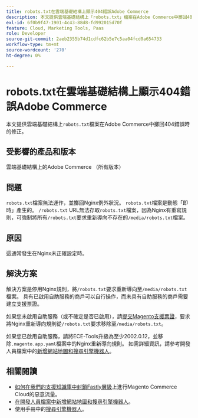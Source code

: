 ```yaml
---
title: robots.txt在雲端基礎結構上顯示404錯誤Adobe Commerce
description: 本文提供雲端基礎結構上「robots.txt」檔案在Adobe Commerce中擲回404錯誤時的修正。
exl-id: 6f0b9f47-1901-4c43-88d8-fd992015d70f
feature: Cloud, Marketing Tools, Paas
role: Developer
source-git-commit: 2aeb2355b74d1cdfc62b5e7c5aa04fcd0a654733
workflow-type: tm+mt
source-wordcount: '270'
ht-degree: 0%

---
```


# robots.txt在雲端基礎結構上顯示404錯誤Adobe Commerce

本文提供雲端基礎結構上`robots.txt`檔案在Adobe Commerce中擲回404錯誤時的修正。

## 受影響的產品和版本

雲端基礎結構上的Adobe Commerce （所有版本）

## 問題

`robots.txt`檔案無法運作，並擲回Nginx例外狀況。 `robots.txt`檔案是動態「即時」產生的。 `/robots.txt` URL無法存取`robots.txt`檔案，因為Nginx有重寫規則，可強制將所有`/robots.txt`要求重新導向不存在的`/media/robots.txt`檔案。

## 原因

這通常發生在Nginx未正確設定時。

## 解決方案

解決方案是停用Nginx規則，將`/robots.txt`要求重新導向至`/media/robots.txt`檔案。 具有已啟用自助服務的商戶可以自行操作，而未具有自助服務的商戶需要建立支援票證。

如果您未啟用自助服務（或不確定是否已啟用），請[提交Magento支援票證](/help/help-center-guide/help-center/magento-help-center-user-guide.md#submit-ticket)，要求將Nginx重新導向規則從`/robots.txt`要求移除至`/media/robots.txt`。

如果您已啟用自助服務，請將ECE-Tools升級為至少2002.0.12，並移除`.magento.app.yaml`檔案中的Nginx重新導向規則。 如需詳細資訊，請參考開發人員檔案中的[新增網站地圖和搜尋引擎機器人](https://experienceleague.adobe.com/docs/commerce-cloud-service/user-guide/configure-store/robots-sitemap.html)。

## 相關閱讀

* [如何在我們的支援知識庫中封鎖Fastly層級](/help/how-to/general/block-malicious-traffic-for-magento-commerce-on-fastly-level.md)上進行Magento Commerce Cloud的惡意流量。
* [在開發人員檔案中新增網站地圖和搜尋引擎機器人](https://experienceleague.adobe.com/en/docs/commerce-cloud-service/user-guide/configure-store/robots-sitemap)。
* 使用手冊中的[搜尋引擎機器人](https://experienceleague.adobe.com/docs/commerce-admin/marketing/seo/seo-overview.html#search-engine-robots)。
